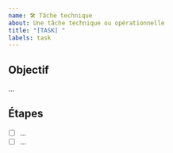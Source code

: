 ```yaml
---
name: 🛠️ Tâche technique
about: Une tâche technique ou opérationnelle
title: "[TASK] "
labels: task
---
```


## Objectif
...

## Étapes
- [ ] ...
- [ ] ...
